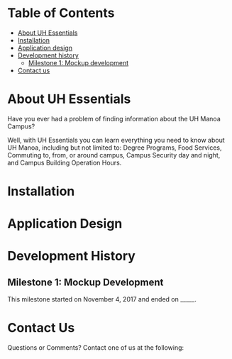 # Table of Contents

* [About UH Essentials](#about-uh-essentials)
* [Installation](#installation)
* [Application design](#application-design)
* [Development history](#development-history)
  * [Milestone 1: Mockup development](#milestone-1-mockup-development)
* [Contact us](#contact-us)

# About UH Essentials

Have you ever had a problem of finding information about the UH Manoa Campus? 

Well, with UH Essentials you can learn everything you need to know about UH Manoa, including but not limited to: Degree Programs, Food Services, Commuting to, from, or around campus, Campus Security day and night, and Campus Building Operation Hours. 

# Installation

# Application Design

# Development History

## Milestone 1: Mockup Development

This milestone started on November 4, 2017 and ended on _____.

# Contact Us

Questions or Comments? Contact one of us at the following:



